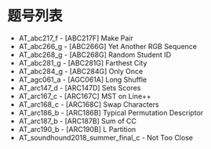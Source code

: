 # 题号列表

- AT_abc217_f - [ABC217F] Make Pair
- AT_abc266_g - [ABC266G] Yet Another RGB Sequence
- AT_abc268_g - [ABC268G] Random Student ID
- AT_abc281_g - [ABC281G] Farthest City
- AT_abc284_g - [ABC284G] Only Once
- AT_agc061_a - [AGC061A] Long Shuffle
- AT_arc147_d - [ARC147D] Sets Scores
- AT_arc167_c - [ARC167C] MST on Line++
- AT_arc168_c - [ARC168C] Swap Characters
- AT_arc186_b - [ARC186B] Typical Permutation Descriptor
- AT_arc187_b - [ARC187B] Sum of CC
- AT_arc190_b - [ARC190B] L Partition
- AT_soundhound2018_summer_final_c - Not Too Close
